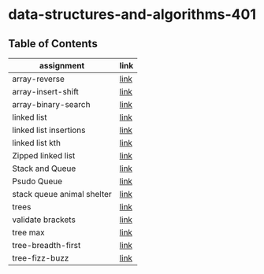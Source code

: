 # data-structures-and-algorithms-401

## Table of Contents

| assignment                         | link                                                  |
| -----------                        | -----------                                           |
| array-reverse                      | [link](array-reverse/README.md)                       |
| array-insert-shift                 | [link](array-insert-shift/README.md)                  |
| array-binary-search                | [link](array-binary-search/README.md)                 |  
| linked list                        | [link](linked-list/README.md)                         |
| linked list insertions             | [link](linked-list/linked-list-insertions-README.md)  |
| linked list kth                    | [link](linked-list-kth/README.md)                     |
| Zipped linked list                 | [link](linked-list-zip/README.md)                     |
| Stack and Queue                    | [link](stack-and-queue/README.md)                     |
| Psudo Queue                        | [link](stack-queue-pseudo/README.md)                  |
| stack queue animal shelter         | [link](stack-queue-animal-shelter/README.md)          |
| trees                              | [link](trees/README.md)                               |
| validate brackets                  | [link](stack-queue-brackets/README.md)                |
| tree max                           | [link](tree-max/README.md)                            |
| tree-breadth-first                 | [link](tree-breadth-first/README.md)                  |
| tree-fizz-buzz                     | [link](tree-fizz-buzz/README.md)                      |
















